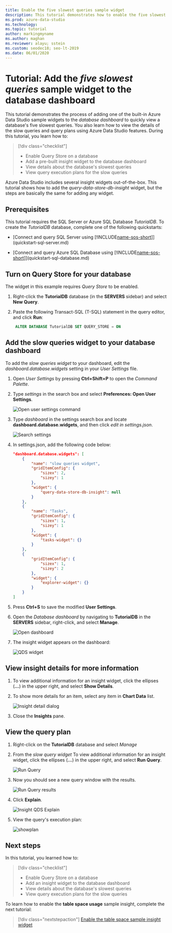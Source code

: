 ```yaml
---
title: Enable the five slowest queries sample widget
description: This tutorial demonstrates how to enable the five slowest queries sample widget on the database dashboard.
ms.prod: azure-data-studio
ms.technology: 
ms.topic: tutorial
author: markingmyname
ms.author: maghan
ms.reviewer: alayu; sstein
ms.custom: seodec18; seo-lt-2019
ms.date: 06/01/2020
---
```


# Tutorial: Add the *five slowest queries* sample widget to the database dashboard

This tutorial demonstrates the process of adding one of the built-in Azure Data Studio sample widgets to the *database dashboard* to quickly view a database's five slowest queries. You also learn how to view the details of the slow queries and query plans using Azure Data Studio features. During this tutorial, you learn how to:

> [!div class="checklist"]
> * Enable Query Store on a database
> * Add a pre-built insight widget to the database dashboard
> * View details about the database's slowest queries
> * View query execution plans for the slow queries

Azure Data Studio includes several insight widgets out-of-the-box. This tutorial shows how to add the *query-data-store-db-insight* widget, but the steps are basically the same for adding any widget.

## Prerequisites

This tutorial requires the SQL Server or Azure SQL Database *TutorialDB*. To create the *TutorialDB* database, complete one of the following quickstarts:

* [Connect and query SQL Server using [!INCLUDE[name-sos-short](../includes/name-sos-short.md)]](quickstart-sql-server.md)

* [Connect and query Azure SQL Database using [!INCLUDE[name-sos-short](../includes/name-sos-short.md)]](quickstart-sql-database.md)

## Turn on Query Store for your database

The widget in this example requires *Query Store* to be enabled.

1. Right-click the **TutorialDB** database (in the **SERVERS** sidebar) and select **New Query**.

2. Paste the following Transact-SQL (T-SQL) statement in the query editor, and click **Run**:

   ```sql
    ALTER DATABASE TutorialDB SET QUERY_STORE = ON
   ```

## Add the slow queries widget to your database dashboard

To add the *slow queries widget* to your dashboard, edit the *dashboard.database.widgets* setting in your *User Settings* file.

1. Open *User Settings* by pressing **Ctrl+Shift+P** to open the *Command Palette*.

2. Type *settings* in the search box and select **Preferences: Open User Settings**.

   ![Open user settings command](./media/tutorial-qds-sql-server/open-user-settings.png)

3. Type *dashboard* in the settings search box and locate **dashboard.database.widgets**, and then click *edit in settings.json*.

   ![Search settings](./media/tutorial-qds-sql-server/search-settings.png)

4. In settings.json, add the following code below:

   ```json
   "dashboard.database.widgets": [
       {
           "name": "slow queries widget",
           "gridItemConfig": {
               "sizex": 2,
               "sizey": 1
           },
           "widget": {
               "query-data-store-db-insight": null
           }
       },
       {
           "name": "Tasks",
           "gridItemConfig": {
               "sizex": 1,
               "sizey": 1
           },
           "widget": {
               "tasks-widget": {}
           }
       },
       {
           "gridItemConfig": {
               "sizex": 1,
               "sizey": 2
           },
           "widget": {
               "explorer-widget": {}
           }
       }
   ]
   ```

5. Press **Ctrl+S** to save the modified **User Settings**.

6. Open the *Database dashboard* by navigating to **TutorialDB** in the **SERVERS** sidebar, right-click, and select **Manage**.

   ![Open dashboard](./media/tutorial-qds-sql-server/insight-open-dashboard.png)

7. The insight widget appears on the dashboard:

   ![QDS widget](./media/tutorial-qds-sql-server/insight-qds-result.png)

## View insight details for more information

1. To view additional information for an insight widget, click the ellipses (**...**) in the upper right, and select **Show Details**.

2. To show more details for an item, select any item in **Chart Data** list.

   ![Insight detail dialog](./media/tutorial-qds-sql-server/insight-details-dialog.png)

3. Close the **Insights** pane.

## View the query plan

1. Right-click on the **TutorialDB** database and select *Manage*

2. From the *slow query widget* To view additional information for an insight widget, click the ellipses (**...**) in the upper right, and select **Run Query**.

    ![Run Query](media/tutorial-qds-sql-server/run-query.png)

3. Now you should see a new query window with the results.

    ![Run Query results](media/tutorial-qds-sql-server/run-query-results.png)

4. Click **Explain**.

   ![Insight QDS Explain](./media/tutorial-qds-sql-server/insight-qds-explain.png)

5. View the query's execution plan:

   ![showplan](./media/tutorial-qds-sql-server/showplan.png)

## Next steps

In this tutorial, you learned how to:
> [!div class="checklist"]
> * Enable Query Store on a database
> * Add an insight widget to the database dashboard
> * View details about the database's slowest queries
> * View query execution plans for the slow queries

To learn how to enable the **table space usage** sample insight, complete the next tutorial:

> [!div class="nextstepaction"]
> [Enable the table space sample insight widget](tutorial-table-space-sql-server.md)